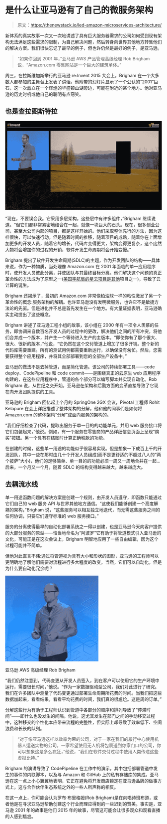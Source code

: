 # 是什么让亚马逊有了自己的微服务架构

> 原文：<https://thenewstack.io/led-amazon-microservices-architecture/>

新体系的真实故事一次又一次地讲述了具有巨大服务器需求的公司如何受到现有架构无法满足这些需求的限制，为自己解决问题，然后转身向世界其他地方转售他们的解决方案。我们很快忘记了最早的例子，但也许仍然是最好的例子，是亚马逊。

> “如果你回到 2001 年，”亚马逊 AWS 产品管理高级经理 Rob Brigham 说，“Amazon.com 零售网站是一个巨大的建筑单体。”

周三，在拉斯维加斯举行的亚马逊 re:Invent 2015 大会上，Brigham 在一个大多数人都参加的主舞台上发表了讲话。他附带的幻灯片显示了一个公认的“2001”巨石，这一次矗立在一个辉煌的华盛顿山湖旁边，可能在附近的某个地方。他对亚马逊的历史时机或他自己的聪明有点窃笑。

## 也是查拉图斯特拉

[![Amazon's Rob Brigham with the 'Amazon Monolith'](img/3d8b7a8a18ce6cb1eb88cf445912a840.png)](https://thenewstack.io/wp-content/uploads/2015/10/151007-Rob-Brigham-01.jpg)

“现在，不要误会我。它采用多层架构，这些层中有许多组件，”Brigham 继续说道。“但它们都非常紧密地结合在一起，就像一块巨大的石头。现在，很多创业公司，甚至大公司内部的项目，都是这样开始的。他们采取整体先行的方法，因为这样很快，可以快速行动。但是随着时间的推移，随着项目的成熟，随着你在上面增加更多的开发人员，随着它的增长，代码库变得更大，架构变得更复杂，这个庞然大物将会增加你的过程的开销，软件开发生命周期将会开始变慢。”

Brigham 提出了软件开发生命周期(SDLC)的主题，作为开发团队的结构——具体来说，作为一种物质，当处理像 Amazon.com 在 2001 年面临的单一应用程序时，使开发人员彼此分离，并使团队与其最终目标分离。他们解决这个问题的真正革命性的方法成为了原型之一([美国宇航局的星云项目是其他](http://readwrite.com/2011/07/21/from_a_basement_to_the_stars_how_the_openstack_clo)项目之一)，导致了云计算的诞生。

Brigham 还揭示了，最初的 Amazon.com 非常像柏油球一样的粘性激发了另一个革命性的概念:服务架构的解耦。也许亚马逊没有发明微服务，也许它不是敏捷方法论的先驱。但是进化并不总是首先发生在一个地方。有大量证据表明，亚马逊确实主动提出了这些概念。

Brigham 讲述了亚马逊工程小组的故事，该小组在 2000 年有一项令人羡慕的任务，即协调来自数百名开发人员的过程中的更改，解决他们之间的所有冲突，将他们合并成一个版本，并产生一个等待进入生产的主版本。“即使你有了那个很大、很大、很新的版本，”他说，“它仍然在这个交付管道上增加了很多开销。整个新的代码库需要重建。所有的测试用例都需要重新运行，以确保没有匆忙。然后，您需要获得整个应用程序，并将其全部部署到您的全部生产设备中。”

亚马逊的做法不是去掉管道，而是简化管道。该公司的持续部署工具——code deploy、CodePipeline 和 code commit——是围绕真正的云原生 web 应用程序构建的，在这些应用程序中，管道的各个部分可以编写脚本并实现自动化。Rob Brigham 说，从世纪之交开始，亚马逊在架构和后勤方面的变革直接导致了它现在向开发团队提供的工具。

亚马逊的 Brigham 回忆起上个月的 SpringOne 2GX 会议，Pivotal 工程师 Rohit Kelapure 在会上详细描述了整体架构的分解，他和他的同事们是如何将 Amazon.com 的整体架构“分解”成面向服务的架构的。

“我们仔细检查了代码，提取出服务于单一目的的功能单元，并用 web 服务接口将它们包装起来，”他说。例如，有一个服务在零售商的产品详细信息页面上呈现“购买”按钮。另一个具有在结账时计算正确税款的功能。

在创建的时候，这些单一用途的功能似乎很容易实现。但是想象一下成百上千的开发团队，其中一些在那时由几十个开发人员组成(而不是更舒适的不超过八人的“两个披萨”大小)，他们的足够简单、单一目的的功能必须一周又一周地合并在一起…后来，一个月又一个月，随着 SDLC 的结构变得越来越大，越来越庞大。

## 去耦流水线

单一用途函数问题的解决方案是创建一个规则，由开发人员遵守，即函数只能通过它们自己的 web 服务 API 与世界其他地方通信。“这使我们能够创建一个高度解耦的架构，”Brigham 说，“这些服务可以相互独立地迭代，而无需这些服务之间的任何协调，只要它们遵守标准的 web 服务接口。”

服务的分离使得最早的自动化部署系统之一得以创建，也是亚马逊今天向客户提供的大部分服务的原型——恰当地命名为“阿波罗”它有助于将管道模式引入亚马逊的文化，可能正是在这次会议上，Brigham 明智地应用了一些自由编辑，因为这个过程可能并不简单。

但他对此直言不讳:通过将管道视为具有大小和形状的图形，亚马逊的工程师可以更明确地了解他们需要对流程进行多大程度的改变。当然，它们可以自动化，但是为什么要自动化冗余呢？

![Amazon AWS senior manager Rob Brigham](img/0eaf6001a1971b64b0fed01ad7cb7929.png)

亚马逊 AWS 高级经理 Rob Brigham

“我们仍然注意到，代码变更从开发人员签入，到在客户可以使用它的生产环境中运行，需要很长时间，”他说。“作为一家数据驱动型公司，我们对此进行了研究。我们在许多团队中测量了代码变更通过部署生命周期所花费的时间。当我们把这些数据加起来，看看结果，看看平均花费的时间，我们真的很尴尬。这是周的订单。”

分解这些行为有助于工程师认识到管道中各部分的顺序和排列导致了“停滞时间”——即什么也没发生的间隔。他说，这尤其发生在部门之间的手动移交过程中，这种移交的个性化本应带来流程的完整性，但实际上却导致了效率低下、空间浪费和长长的队列。

> “对于像亚马逊这样以效率为荣的公司，对于一家在我们的履行中心使用机器人运送实物的公司，一家希望使用无人机将包裹送到你家门口的公司，你可以想象这是多么疯狂，”他说，“我们在软件交付过程中使用人类传递这些虚拟比特。”

Brigham 的演讲导致了 CodePipeline 在工作中的演示，其中包括部署管道中发生的事件的内联脚本，以及与 Amazon 和 GitHub 上的私有存储库的集成。亚马逊在这一点上小心翼翼地表明，它正在避免将开发商店锁定在亚马逊品牌的做事方式上，这与合作伙伴生态系统之外的一些人所声称的相反。

在这一点上，你可能会认为罗布·布里格姆(Rob Brigham)是在向唱诗班布道，或者他是在寻求亚马逊帮助创建这个行业而理应得到的一些迟到的赞美。事实是，亚马逊 2001 年的故事是他们 2015 年的故事，尽管这可能会让很多观众和观看直播的人感到尴尬。

<svg xmlns:xlink="http://www.w3.org/1999/xlink" viewBox="0 0 68 31" version="1.1"><title>Group</title> <desc>Created with Sketch.</desc></svg>